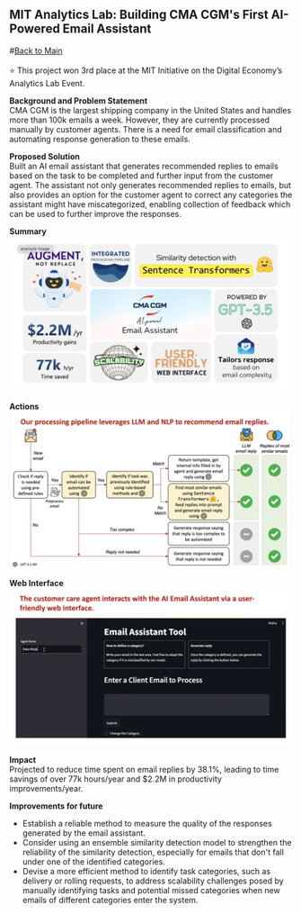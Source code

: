 ## **MIT Analytics Lab: Building CMA CGM's First AI-Powered Email Assistant**
#[Back to Main](README.md) <br>
<br>
⭐ This project won 3rd place at the MIT Initiative on the Digital Economy’s Analytics Lab Event.

**Background and Problem Statement** <br>
CMA CGM is the largest shipping company in the United States and handles more than 100k emails a week. However, they are currently processed manually by customer agents. There is a need for email classification and automating response generation to these emails.

**Proposed Solution**  
Built an AI email assistant that generates recommended replies to emails based on the task to be completed and further input from the customer agent. The assistant not only generates recommended replies to emails, but also provides an option for the customer agent to correct any categories the assistant might have miscategorized, enabling collection of feedback which can be used to further improve the responses.


**Summary**
![Profile Picture](pictures/summary.jpg)

**Actions**  
![Profile Picture](pictures/alab_processing_pipeline.jpg)


**Web Interface**
![Profile Picture](pictures/alab_interface.jpg)  


**Impact**  
Projected to reduce time spent on email replies by 38.1%, leading to time savings of over 77k hours/year and $2.2M in productivity improvements/year.

**Improvements for future**
- Establish a reliable method to measure the quality of the responses generated by the email assistant. <br>
- Consider using an ensemble similarity detection model to strengthen the reliability of the similarity detection, especially for emails that don't fall under one of the identified categories. <br>
- Devise a more efficient method to identify task categories, such as delivery or rolling requests, to address scalability challenges posed by manually identifying tasks and potential missed categories when new emails of different categories enter the system. <br><br>

